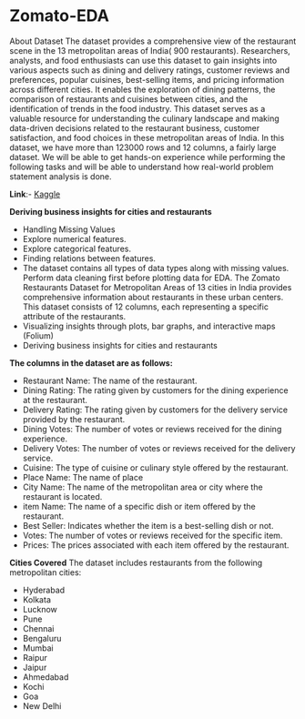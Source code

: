 # Zomato-EDA
About Dataset
The dataset provides a comprehensive view of the restaurant scene in the 13 metropolitan areas of India( 900 restaurants). Researchers, analysts, and food enthusiasts can use this dataset to gain insights into various aspects such as dining and delivery ratings, customer reviews and preferences, popular cuisines, best-selling items, and pricing information across different cities. It enables the exploration of dining patterns, the comparison of restaurants and cuisines between cities, and the identification of trends in the food industry. This dataset serves as a valuable resource for understanding the culinary landscape and making data-driven decisions related to the restaurant business, customer satisfaction, and food choices in these metropolitan areas of India. In this dataset, we have more than 123000 rows and 12 columns, a fairly large dataset. We will be able to get hands-on experience while performing the following tasks and will be able to understand how real-world problem statement analysis is done.

**Link**:- [Kaggle](https://www.kaggle.com/datasets/narsingraogoud/zomato-restaurants-dataset-for-metropolitan-areas)

**Deriving business insights for cities and restaurants**

* Handling Missing Values
* Explore numerical features.
* Explore categorical features.
* Finding relations between features.
* The dataset contains all types of data types along with missing values. Perform data cleaning first before plotting data for EDA. The Zomato Restaurants Dataset for Metropolitan Areas of 13 cities in India provides comprehensive information about restaurants in these urban centers. This dataset consists of 12 columns, each representing a specific attribute of the restaurants.
* Visualizing insights through plots, bar graphs, and interactive maps (Folium)
* Deriving business insights for cities and restaurants

**The columns in the dataset are as follows:**

* Restaurant Name: The name of the restaurant.
* Dining Rating: The rating given by customers for the dining experience at the restaurant.
* Delivery Rating: The rating given by customers for the delivery service provided by the restaurant.
* Dining Votes: The number of votes or reviews received for the dining experience.
* Delivery Votes: The number of votes or reviews received for the delivery service.
* Cuisine: The type of cuisine or culinary style offered by the restaurant.
* Place Name: The name of place
* City Name: The name of the metropolitan area or city where the restaurant is located.
* item Name: The name of a specific dish or item offered by the restaurant.
* Best Seller: Indicates whether the item is a best-selling dish or not.
* Votes: The number of votes or reviews received for the specific item.
* Prices: The prices associated with each item offered by the restaurant.

**Cities Covered**
The dataset includes restaurants from the following metropolitan cities:
* Hyderabad
* Kolkata
* Lucknow
* Pune
* Chennai
* Bengaluru
* Mumbai
* Raipur
* Jaipur
* Ahmedabad
* Kochi
* Goa
* New Delhi
